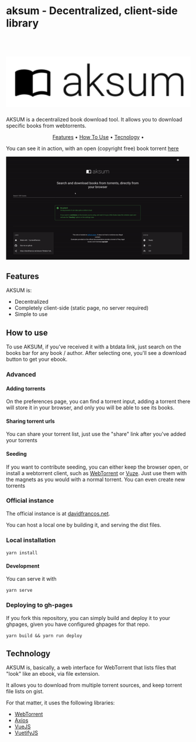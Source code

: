 # aksum - Decentralized, client-side library

<h1 align="center"><br><a href="https://davidfrancos.net/aksum/"><img src="https://raw.githubusercontent.com/xayon/aksum/master/logo.png" alt="AKSUM" width="600"></a></h1>

AKSUM is a decentralized book download tool.
It allows you to download specific books from webtorrents.

<p align="center">
  <a href="#features">Features</a> •
  <a href="#how-to-use">How To Use</a> •
  <a href="#tecnology">Tecnology</a> •
</p>

You can see it in action, with an open (copyright free) book torrent [here](http://davidfrancos.net/aksum/?btdata=1edc4805fc5121d29be52a9519b6bc22ea12759b:bGlicm9zIGxpYnJlcw==)

![Screenshot](screenshot.gif "Screenshot")

## Features
AKSUM is:

- Decentralized
- Completely client-side (static page, no server required)
- Simple to use

## How to use

To use AKSUM, if you've received it with a btdata link, just search on the books
bar for any book / author. After selecting one, you'll see a download button to
get your ebook. 

### Advanced

#### Adding torrents 

On the preferences page, you can find a torrent input, adding a torrent there
will store it in your browser, and only you will be able to see its books.

#### Sharing torrent urls 

You can share your torrent list, just use the "share" link after you've added your torrents



#### Seeding

If you want to contribute seeding, you can either keep the browser open, or
install a webtorrent client, such as [WebTorrent](webtorrent.io) or
[Vuze](https://vuze.com). Just use them with the magnets as you would with a
normal torrent. You can even create new torrents

### Official instance

The official instance is at <a href="https://davidfrancos.net/aksum">davidfrancos.net</a>.

You can host a local one by building it, and serving the dist files.

### Local installation
```
yarn install
```

#### Development 

You can serve it with
```
yarn serve
```

### Deploying to gh-pages 

If you fork this repository, you can simply build and deploy it to your
ghpages, given you have configured ghpages for that repo.

```
yarn build && yarn run deploy
```


## Technology

AKSUM is, basically, a web interface for WebTorrent that lists files that
"look" like an ebook, via file extension.

It allows you to download from multiple torrent sources, and keep torrent file
lists on gist.

For that matter, it uses the following libraries:

- [WebTorrent](https://webtorrent.io)
- [Axios](https://github.com/axios/axios)
- [VueJS](https://vuejs.org)
- [VuetifyJS](https://vuetifyjs.com/)


